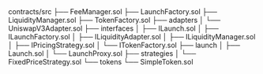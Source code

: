 ## 

contracts/src
├── FeeManager.sol
├── LaunchFactory.sol
├── LiquidityManager.sol
├── TokenFactory.sol
├── adapters
│   └── UniswapV3Adapter.sol
├── interfaces
│   ├── ILaunch.sol
│   ├── ILaunchFactory.sol
│   ├── ILiquidityAdapter.sol
│   ├── ILiquidityManager.sol
│   ├── IPricingStrategy.sol
│   └── ITokenFactory.sol
├── launch
│   ├── Launch.sol
│   └── LaunchProxy.sol
├── strategies
│   └── FixedPriceStrategy.sol
└── tokens
    └── SimpleToken.sol